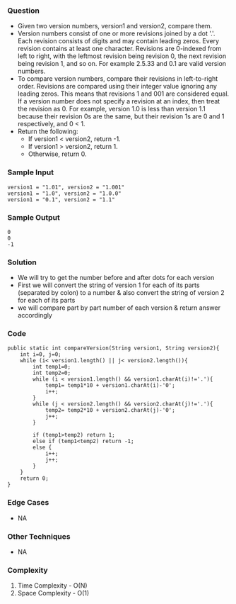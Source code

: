 ### Question
- Given two version numbers, version1 and version2, compare them. 
- Version numbers consist of one or more revisions joined by a dot '.'. Each revision consists of digits and may contain leading zeros. Every revision contains at least one character. Revisions are 0-indexed from left to right, with the leftmost revision being revision 0, the next revision being revision 1, and so on. For example 2.5.33 and 0.1 are valid version numbers. 
- To compare version numbers, compare their revisions in left-to-right order. Revisions are compared using their integer value ignoring any leading zeros. This means that revisions 1 and 001 are considered equal. If a version number does not specify a revision at an index, then treat the revision as 0. For example, version 1.0 is less than version 1.1 because their revision 0s are the same, but their revision 1s are 0 and 1 respectively, and 0 < 1. 
- Return the following:
  - If version1 < version2, return -1. 
  - If version1 > version2, return 1. 
  - Otherwise, return 0.

### Sample Input
    version1 = "1.01", version2 = "1.001"
    version1 = "1.0", version2 = "1.0.0"
    version1 = "0.1", version2 = "1.1"

### Sample Output
    0
    0
    -1


### Solution
- We will try to get the number before and after dots for each version
- First we will convert the string of version 1 for each of its parts (separated by colon) to a number & also convert the string of version 2 for each of its parts
- we will compare part by part number of each version & return answer accordingly

### Code
    public static int compareVersion(String version1, String version2){
        int i=0, j=0;
        while (i< version1.length() || j< version2.length()){
            int temp1=0;
            int temp2=0;
            while (i < version1.length() && version1.charAt(i)!='.'){
                temp1= temp1*10 + version1.charAt(i)-'0';
                i++;
            }
            while (j < version2.length() && version2.charAt(j)!='.'){
                temp2= temp2*10 + version2.charAt(j)-'0';
                j++;
            }

            if (temp1>temp2) return 1;
            else if (temp1<temp2) return -1;
            else {
                i++;
                j++;
            }
        }
        return 0;
    }

### Edge Cases
- NA

### Other Techniques
- NA

### Complexity
1. Time Complexity - O(N)
2. Space Complexity - O(1)